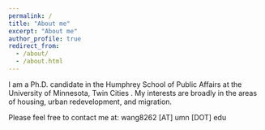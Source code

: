 ```yaml
---
permalink: /
title: "About me"
excerpt: "About me"
author_profile: true
redirect_from: 
  - /about/
  - /about.html
---
```


I am a Ph.D. candidate in the Humphrey School of Public Affairs at the University of Minnesota, Twin Cities . My interests are broadly in the areas of housing, urban redevelopment, and migration.

Please feel free to contact me at: wang8262 [AT] umn [DOT] edu
